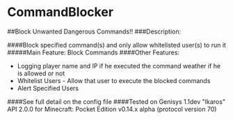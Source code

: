 # CommandBlocker
##Block Unwanted Dangerous Commands!! 
###Description:

####Block specified command(s) and only allow whitelisted user(s) to run it
#####Main Feature: Block Commands
####Other Features:
 - Logging player name and IP if he executed the command weather if he is allowed or not 
 - Whitelist Users - Allow that user to execute the blocked commands
 - Alert Specified Users

####See full detail on the config file
####Tested on Genisys 1.1dev "Ikaros"  API 2.0.0 for Minecraft: Pocket Edition v0.14.x alpha (protocol version 70)
